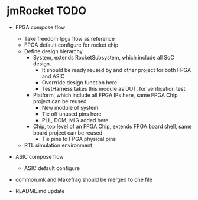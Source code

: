 # jmRocket TODO
* FPGA compose flow
  * Take freedom fpga flow as reference
  * FPGA default configure for rocket chip
  * Define design hierarchy
    * System, extends RocketSubsystem, which include all SoC design.
      * It should be ready reused by and other project for both FPGA and ASIC
      * Overrride design function here
      * TestHarness takes this module as DUT, for verification test
    * Platform, which include all FPGA IPs here, same FPGA Chip project can be reused
      * New module of system
      * Tie off unused pins here
      * PLL, DCM, MIG added here
    * Chip, top level of an FPGA Chip, extends FPGA board shell, same board project can be reused
      * Tie pins to FPGA physical pins
  * RTL simulation environment

* ASIC compose flow
  * ASIC default configure

* common.mk and Makefrag should be merged to one file
* README.md update
